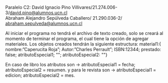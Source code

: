 Paralelo C2:
David Ignacio Pino Villivares/21.274.006-3/david.pino@alumnos.ucn.cl  
Abraham Alejandro Sepúlveda Caballero/ 21.290.036-2/ abraham.sepulveda@alumnos.ucn.cl

Al iniciar el programa no tendrá el archivo de texto creado, solo se creará al momento de terminar el programa, el cual tiene la opción de agregar materiales.
Los objetos creados tendrán la siguiente estructura:
material1:{ nombre:”Caperucita Roja”; Autor:”Charles Perrault”; ISBN:12344; prestado: false; atributoEspecial1; ""; atributoEspecial2: ""}

En caso de libro los atributos son -> atributoEspecial1 = fecha; atributoEspecial2 = resumen.
y para le revista son -> atributoEspecial1 = edicion; atributoEspecial2 = mes.
